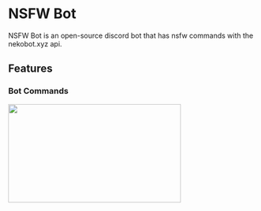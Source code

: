 # NSFW Bot

NSFW Bot is an open-source discord bot that has nsfw commands with the nekobot.xyz api.

## Features

### Bot Commands

<img align="left" style="float: centrer; margin: 0 0 0 0;" src="https://cdn.discordapp.com/attachments/583032529989271574/741729122719629433/unknown.png" height="200" width="350"/>
